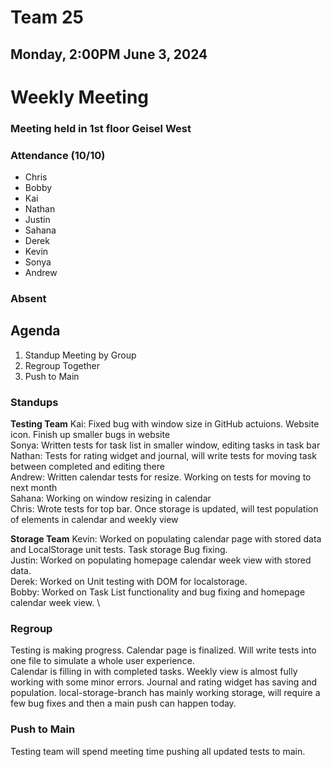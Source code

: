 # Team 25
## Monday, 2:00PM June 3, 2024

# Weekly Meeting
### Meeting held in 1st floor Geisel West

### Attendance (10/10)
- Chris
- Bobby
- Kai
- Nathan
- Justin
- Sahana
- Derek
- Kevin
- Sonya
- Andrew
  
### Absent

## Agenda
1. Standup Meeting by Group
2. Regroup Together
3. Push to Main


### Standups
**Testing Team**
Kai: Fixed bug with window size in GitHub actuions. Website icon. Finish up smaller bugs in website\
Sonya: Written tests for task list in smaller window, editing tasks in task bar\
Nathan: Tests for rating widget and journal, will write tests for moving task between completed and editing there\
Andrew: Written calendar tests for resize. Working on tests for moving to next month\
Sahana: Working on window resizing in calendar\
Chris: Wrote tests for top bar. Once storage is updated, will test population of elements in calendar and weekly view

**Storage Team**
Kevin: Worked on populating calendar page with stored data and LocalStorage unit tests. Task storage Bug fixing.\
Justin: Worked on populating homepage calendar week view with stored data. \
Derek: Worked on Unit testing with DOM for localstorage. \
Bobby: Worked on Task List functionality and bug fixing and homepage calendar week view. \

### Regroup
Testing is making progress. Calendar page is finalized. Will write tests into one file to simulate a whole user experience.\
Calendar is filling in with completed tasks. Weekly view is almost fully working with some minor errors. 
Journal and rating widget has saving and population. local-storage-branch has mainly working storage, will require a few bug fixes and then a main push can happen today.

### Push to Main
Testing team will spend meeting time pushing all updated tests to main.
